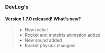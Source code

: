                                                         
###    DevLog's
                                                        

#### Version 1.7.0 released! What's new?
>* New rocket
>* Rocket and meteirts animation added
>* New sound added
>* Rocket physics changed
